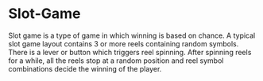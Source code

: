 # Slot-Game
Slot game is a type of game in which winning is based on chance. A typical slot game layout contains 3 or more reels containing random symbols. There is a lever or button which triggers reel spinning. After spinning reels for a while, all the reels stop at a random position and reel symbol combinations decide the winning of the player.

